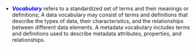  * <span style="color:blue">***Vocabulary***</span> refers to a standardized set of terms and their meanings or definitions; A data vocabulary may consist of terms and definitions that describe the types of data, their characteristics, and the relationships between different data elements. A metadata vocabulary includes terms and definitions used to describe metadata attributes, properties, and relationships.
